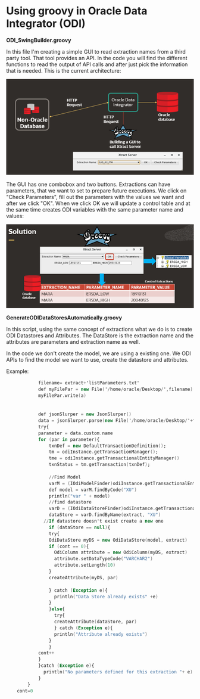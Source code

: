 # Using groovy in Oracle Data Integrator (ODI)


**ODI_SwingBuilder.groovy**

In this file I'm creating a simple GUI to read extraction names from a third party tool. That tool provides an API. In the code you will find the different functions to read
the output of API calls and after just pick the information that is needed. This is the current architecture:


![architecture](https://github.com/eloilopes/ODI/blob/main/architecture.png)


The GUI has one combobox and two buttons. Extractions can have parameters, that we want to set to prepare future executions. We click on "Check Parameters", fill out the parameters
with the values we want and after we click "OK". When we click OK we will update a control table and at the same time creates ODI variables with the same parameter name and values:


![solution](https://github.com/eloilopes/ODI/blob/main/Solution.png)



**GenerateODIDataStoresAutomatically.groovy**

In this script, using the same concept of extractions what we do is to create ODI Datastores and Attributes. The DataStore is the extraction name and the 
attributes are parameters and extraction name as well.

In the code we don't create the model, we are using a existing one. We ODI APIs to find the model we want to use, create the datastore and attributes.

Example:

```a = getPar.getInputStream().getText()
            filename= extract+'listParameters.txt'
            def myFilePar = new File('/home/oracle/Desktop/',filename)
            myFilePar.write(a)
           
            
            def jsonSlurper = new JsonSlurper()
            data = jsonSlurper.parse(new File('/home/oracle/Desktop/'+filename))  
            try{
            parameter = data.custom.name
            for (par in parameter){           
                txnDef = new DefaultTransactionDefinition();
                tm = odiInstance.getTransactionManager();
                tme = odiInstance.getTransactionalEntityManager()
                txnStatus = tm.getTransaction(txnDef);
                
                //Find Model
                varM = (IOdiModelFinder)odiInstance.getTransactionalEntityManager().getFinder(OdiModel.class);
                def model = varM.findByCode("XU")
                println("var " + model)
                //find datastore    
                varD = (IOdiDataStoreFinder)odiInstance.getTransactionalEntityManager().getFinder(OdiDataStore.class);
                dataStore = varD.findByName(extract, "XU")
              //If datastore doesn't exist create a new one
                if (dataStore == null){
                try{
                OdiDataStore myDS = new OdiDataStore(model, extract)
                if (cont == 0){
                  OdiColumn attribute = new OdiColumn(myDS, extract)
                  attribute.setDataTypeCode("VARCHAR2")
                  attribute.setLength(10)
                }
                createAttribute(myDS, par)
                
                } catch (Exception e){
                  println("Data Store already exists" +e)
                }
                }else{
                  try{    
                  createAttribute(dataStore, par)
                  } catch (Exception e){
                  println("Attribute already exists")
                }
                }
            cont++
			}
			}catch (Exception e){
              println("No parameters defined for this extraction "+ e) 
            }
        } 
	cont=0
  ```
